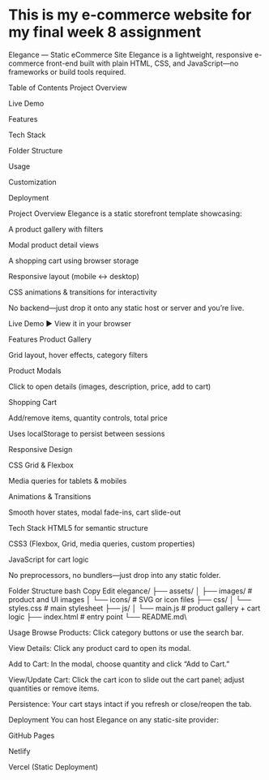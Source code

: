 # This is my e-commerce website for my final week 8 assignment

Elegance — Static eCommerce Site
Elegance is a lightweight, responsive e-commerce front-end built with plain HTML, CSS, and JavaScript—no frameworks or build tools required.

Table of Contents
Project Overview

Live Demo

Features

Tech Stack

Folder Structure

Usage

Customization

Deployment

Project Overview
Elegance is a static storefront template showcasing:

A product gallery with filters

Modal product detail views

A shopping cart using browser storage

Responsive layout (mobile ↔ desktop)

CSS animations & transitions for interactivity

No backend—just drop it onto any static host or server and you’re live.

Live Demo
▶️ View it in your browser

Features
Product Gallery

Grid layout, hover effects, category filters

Product Modals

Click to open details (images, description, price, add to cart)

Shopping Cart

Add/remove items, quantity controls, total price

Uses localStorage to persist between sessions

Responsive Design

CSS Grid & Flexbox

Media queries for tablets & mobiles

Animations & Transitions

Smooth hover states, modal fade-ins, cart slide-out

Tech Stack
HTML5 for semantic structure

CSS3 (Flexbox, Grid, media queries, custom properties)

JavaScript for cart logic

No preprocessors, no bundlers—just drop into any static folder.

Folder Structure
bash
Copy
Edit
elegance/
├── assets/
│   ├── images/           # product and UI images
│   └── icons/            # SVG or icon files
├── css/
│   └── styles.css        # main stylesheet
├── js/
│   └── main.js           # product gallery + cart logic
├── index.html            # entry point
└── README.md\

Usage
Browse Products: Click category buttons or use the search bar.

View Details: Click any product card to open its modal.

Add to Cart: In the modal, choose quantity and click “Add to Cart.”

View/Update Cart: Click the cart icon to slide out the cart panel; adjust quantities or remove items.

Persistence: Your cart stays intact if you refresh or close/reopen the tab.

Deployment
You can host Elegance on any static-site provider:

GitHub Pages

Netlify

Vercel (Static Deployment)
